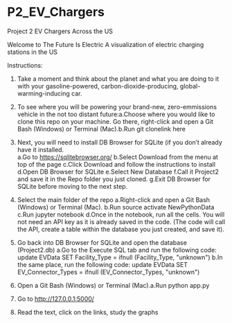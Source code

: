 # P2_EV_Chargers
Project 2 EV Chargers Across the US

Welcome to The Future Is Electric
A visualization of electric charging stations in the US

Instructions:

1. Take a moment and think about the planet and what you are doing to it with your gasoline-powered, carbon-dioxide-producing, global-warming-inducing car.

2. To see where you will be powering your brand-new, zero-emmissions vehicle in the not too distant future:a.Choose where you would like to clone this repo on your    machine. Go there, right-click and open a Git Bash (Windows) or Terminal (Mac).b.Run git clonelink here

3. Next, you will need to install DB Browser for SQLite (if you don’t already have it installed.  
    a.Go to https://sqlitebrowser.org/
    b.Select Download from the menu at top of the page
    c.Click Download and follow the instructions to install
    d.Open DB Browser for SQLite
    e.Select New Database
    f.Call it Project2 and save it in the Repo folder you just cloned.
    g.Exit DB Browser for SQLite before moving to the next step.

4. Select the main folder of the repo
    a.Right-click and open a Git Bash (Windows) or Terminal (Mac).
    b.Run source activate NewPythonData
    c.Run jupyter notebook 
    d.Once in the notebook, run all the cells. You will not need an API key as it is already saved in the code. (The code will call the API, create a table within the database you just created, and save it).

5. Go back into DB Browser for SQLite and open the database (Project2.db)
    a.Go to the Execute SQL tab and run the following code: update EVData SET Facility_Type = ifnull (Facility_Type, "unknown")
    b.In the same place, run the following code: update EVData SET EV_Connector_Types = ifnull (EV_Connector_Types, "unknown")

6. Open a Git Bash (Windows) or Terminal (Mac).a.Run python app.py

7. Go to http://127.0.0.1:5000/

8. Read the text, click on the links, study the graphs